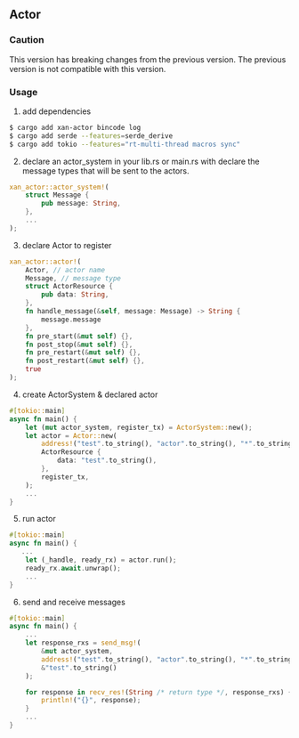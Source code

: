 ## Actor

### Caution

This version has breaking changes from the previous version. The previous version is not compatible with this version.

### Usage

1. add dependencies

```bash
$ cargo add xan-actor bincode log
$ cargo add serde --features=serde_derive
$ cargo add tokio --features="rt-multi-thread macros sync"
```

2. declare an actor_system in your lib.rs or main.rs with declare the message types that will be sent to the actors.

```rust
xan_actor::actor_system!(
    struct Message {
        pub message: String,
    },
    ...
);
```

3. declare Actor to register

```rust
xan_actor::actor!(
    Actor, // actor name
    Message, // message type
    struct ActorResource {
        pub data: String,
    },
    fn handle_message(&self, message: Message) -> String {
        message.message
    },
    fn pre_start(&mut self) {},
    fn post_stop(&mut self) {},
    fn pre_restart(&mut self) {},
    fn post_restart(&mut self) {},
    true
);
```

4. create ActorSystem & declared actor

```rust
#[tokio::main]
async fn main() {
    let (mut actor_system, register_tx) = ActorSystem::new();
    let actor = Actor::new(
        address!("test".to_string(), "actor".to_string(), "*".to_string()),
        ActorResource {
            data: "test".to_string(),
        },
        register_tx,
    );
    ...
}
```

5. run actor

```rust
#[tokio::main]
async fn main() {
   ...
    let (_handle, ready_rx) = actor.run();
    ready_rx.await.unwrap();
    ...
}
```

6. send and receive messages

```rust
#[tokio::main]
async fn main() {
    ...
    let response_rxs = send_msg!(
        &mut actor_system,
        address!("test".to_string(), "actor".to_string(), "*".to_string()), // actor address
        &"test".to_string()                                                 // message
    );

    for response in recv_res!(String /* return type */, response_rxs) {
        println!("{}", response);
    }
    ...
}
```
